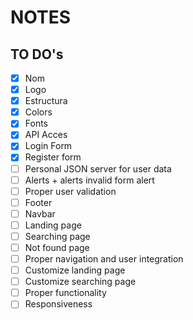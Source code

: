 # NOTES

## TO DO's
- [X] Nom
- [X] Logo
- [X] Estructura
- [X] Colors
- [X] Fonts
- [X] API Acces
- [X] Login Form
- [X] Register form
- [ ] Personal JSON server for user data
- [ ] Alerts + alerts invalid form alert
- [ ] Proper user validation
- [ ] Footer
- [ ] Navbar
- [ ] Landing page
- [ ] Searching page
- [ ] Not found page
- [ ] Proper navigation and user integration
- [ ] Customize landing page
- [ ] Customize searching page
- [ ] Proper functionality
- [ ] Responsiveness
